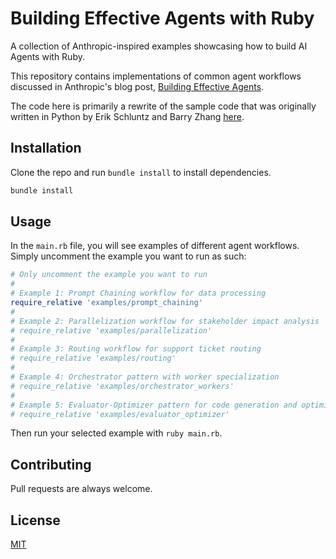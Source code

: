 # Building Effective Agents with Ruby

A collection of Anthropic-inspired examples showcasing how to build AI Agents with Ruby.

This repository contains implementations of common agent
workflows discussed in Anthropic's blog post, [Building Effective Agents](https://www.anthropic.com/engineering/building-effective-agents).

The code here is primarily a rewrite of the sample code
that was originally written in Python by Erik Schluntz and Barry Zhang [here](https://github.com/anthropics/anthropic-cookbook/tree/main/patterns/agents).

## Installation

Clone the repo and run `bundle install` to install dependencies.

```bash
bundle install
```

## Usage

In the `main.rb` file, you will see examples of different
agent workflows. Simply uncomment the example you want to run as such:

```ruby
# Only uncomment the example you want to run
# 
# Example 1: Prompt Chaining workflow for data processing
require_relative 'examples/prompt_chaining'
# 
# Example 2: Parallelization workflow for stakeholder impact analysis
# require_relative 'examples/parallelization'
# 
# Example 3: Routing workflow for support ticket routing
# require_relative 'examples/routing'
# 
# Example 4: Orchestrator pattern with worker specialization
# require_relative 'examples/orchestrator_workers'
# 
# Example 5: Evaluator-Optimizer pattern for code generation and optimization
# require_relative 'examples/evaluator_optimizer'
```

Then run your selected example with `ruby main.rb`.

## Contributing

Pull requests are always welcome.

## License

[MIT](https://choosealicense.com/licenses/mit/)